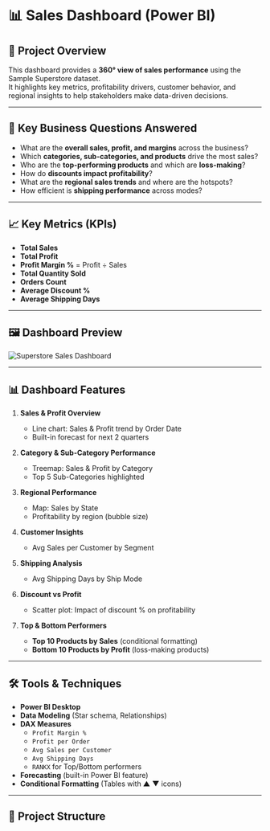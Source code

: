 # 📊 Sales Dashboard (Power BI)

## 📌 Project Overview
This dashboard provides a **360° view of sales performance** using the Sample Superstore dataset.  
It highlights key metrics, profitability drivers, customer behavior, and regional insights to help stakeholders make data-driven decisions.

---

## 🔑 Key Business Questions Answered
- What are the **overall sales, profit, and margins** across the business?
- Which **categories, sub-categories, and products** drive the most sales?
- Who are the **top-performing products** and which are **loss-making**?
- How do **discounts impact profitability**?
- What are the **regional sales trends** and where are the hotspots?
- How efficient is **shipping performance** across modes?

---

## 📈 Key Metrics (KPIs)
- **Total Sales**  
- **Total Profit**  
- **Profit Margin %** = Profit ÷ Sales  
- **Total Quantity Sold**  
- **Orders Count**  
- **Average Discount %**  
- **Average Shipping Days**

---

## 🖼️ Dashboard Preview
![Superstore Sales Dashboard](Screenshots/screenshot_01.png)

---

## 📊 Dashboard Features
1. **Sales & Profit Overview**
   - Line chart: Sales & Profit trend by Order Date
   - Built-in forecast for next 2 quarters

2. **Category & Sub-Category Performance**
   - Treemap: Sales & Profit by Category
   - Top 5 Sub-Categories highlighted

3. **Regional Performance**
   - Map: Sales by State
   - Profitability by region (bubble size)

4. **Customer Insights**
   - Avg Sales per Customer by Segment

5. **Shipping Analysis**
   - Avg Shipping Days by Ship Mode

6. **Discount vs Profit**
   - Scatter plot: Impact of discount % on profitability

7. **Top & Bottom Performers**
   - **Top 10 Products by Sales** (conditional formatting)
   - **Bottom 10 Products by Profit** (loss-making products)

---

## 🛠️ Tools & Techniques
- **Power BI Desktop**
- **Data Modeling** (Star schema, Relationships)
- **DAX Measures**
  - `Profit Margin %`
  - `Profit per Order`
  - `Avg Sales per Customer`
  - `Avg Shipping Days`
  - `RANKX` for Top/Bottom performers
- **Forecasting** (built-in Power BI feature)
- **Conditional Formatting** (Tables with ▲ ▼ icons)

---

## 📂 Project Structure

